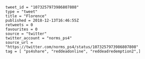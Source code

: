 ```
tweet_id = "1073257973986807808"
type = "tweet"
title = "Florence"
published = 2018-12-13T16:46:55Z
retweets = 0
favourites = 0
source = "twitter"
twitter_account = "norms_ps4"
source_url = "https://twitter.com/norms_ps4/status/1073257973986807808"
tag = [ "ps4share", "reddeadonline", "reddeadredemption2",]
```

<p class='image'><img src='https://mnf.m17s.net/2018/12/13/DuT6cAjX4AAR73r.jpg' alt=''></p>

